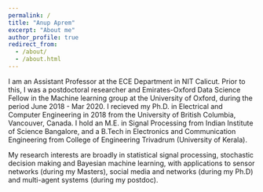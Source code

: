 ```yaml
---
permalink: /
title: "Anup Aprem"
excerpt: "About me"
author_profile: true
redirect_from: 
  - /about/
  - /about.html
---
```


I am an Assistant Professor at the ECE Department in NIT Calicut. Prior to this, I was a postdoctoral researcher and Emirates-Oxford Data Science Fellow in the Machine learning group at the University of Oxford, during the period June 2018 - Mar 2020. I recieved my Ph.D. in Electrical and Computer Engineering in 2018 from the University of British Columbia, Vancouver, Canada. I hold an M.E. in Signal Processing from Indian Institute of Science Bangalore, and a B.Tech in Electronics and Communication Engineering from  College of Engineering Trivadrum (University of Kerala).

My research interests are broadly in statistical signal processing, stochastic decision making and Bayesian machine learning, with applications to sensor networks (during my Masters), social media and networks (during my Ph.D) and multi-agent systems (during my postdoc). 
